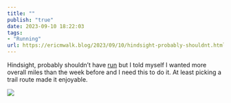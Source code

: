 ```yaml
---
title: ""
publish: "true"
date: 2023-09-10 18:22:03
tags:
- "Running"
url: https://ericmwalk.blog/2023/09/10/hindsight-probably-shouldnt.html
---
```

Hindsight, probably shouldn’t have [run](https://strava.com/activities/9823895454)  but I told myself I wanted more overall miles than the week before and I need this to do it.  At least picking a trail route made it enjoyable.

![](https://ericmwalk.blog/uploads/2023/524c18d1-99df-4712-bf60-68b63f1c4c08.jpg)